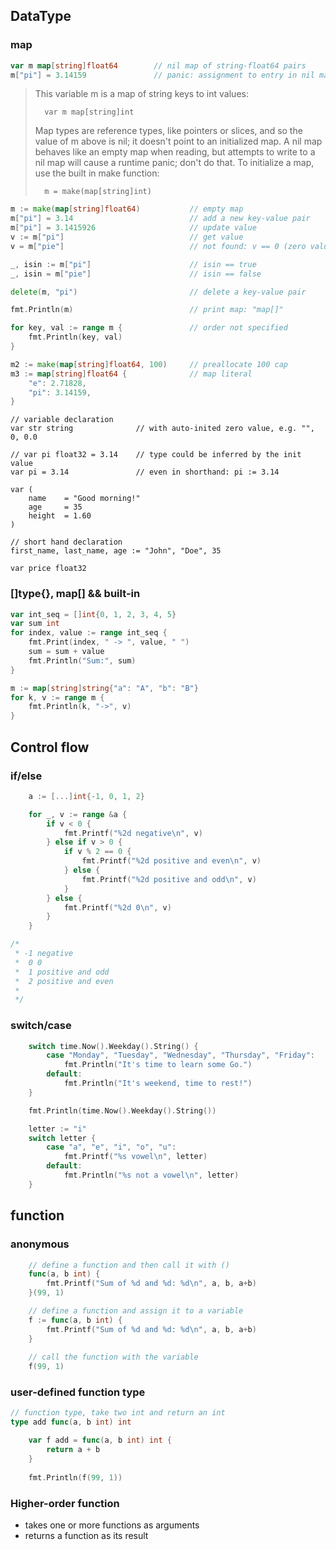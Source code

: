 ## DataType

### map

```Go
var m map[string]float64        // nil map of string-float64 pairs
m["pi"] = 3.14159               // panic: assignment to entry in nil map
```

> This variable m is a map of string keys to int values:
>
>       var m map[string]int
>
> Map types are reference types, like pointers or slices, and so the value of m
> above is nil; it doesn't point to an initialized map. A nil map behaves like 
> an empty map when reading, but attempts to write to a nil map will cause a 
> runtime panic; don't do that. To initialize a map, use the built in make 
> function:
>
>       m = make(map[string]int)
>

```Go
m := make(map[string]float64)           // empty map
m["pi"] = 3.14                          // add a new key-value pair
m["pi"] = 3.1415926                     // update value
v := m["pi"]                            // get value
v = m["pie"]                            // not found: v == 0 (zero value)

_, isin := m["pi"]                      // isin == true
_, isin = m["pie"]                      // isin == false

delete(m, "pi")                         // delete a key-value pair

fmt.Println(m)                          // print map: "map[]"

for key, val := range m {               // order not specified
    fmt.Println(key, val)
}
```

```Go
m2 := make(map[string]float64, 100)     // preallocate 100 cap
m3 := map[string]float64 {              // map literal
    "e": 2.71828,
    "pi": 3.14159,
}
```

```
// variable declaration
var str string              // with auto-inited zero value, e.g. "", 0, 0.0

// var pi float32 = 3.14    // type could be inferred by the init value 
var pi = 3.14               // even in shorthand: pi := 3.14

var (
    name    = "Good morning!"
    age     = 35
    height  = 1.60
) 

// short hand declaration
first_name, last_name, age := "John", "Doe", 35

var price float32
```

### []type{}, map[] && built-in

```go
var int_seq = []int{0, 1, 2, 3, 4, 5}
var sum int
for index, value := range int_seq {
    fmt.Print(index, " -> ", value, " ")
    sum = sum + value
    fmt.Println("Sum:", sum)
}

m := map[string]string{"a": "A", "b": "B"}
for k, v := range m {
    fmt.Println(k, "->", v)
}
```

## Control flow

### if/else

```Go
    a := [...]int{-1, 0, 1, 2}

    for _, v := range &a {
        if v < 0 {
            fmt.Printf("%2d negative\n", v)
        } else if v > 0 {
            if v % 2 == 0 {
                fmt.Printf("%2d positive and even\n", v)
            } else {
                fmt.Printf("%2d positive and odd\n", v)
            }
        } else {
            fmt.Printf("%2d 0\n", v)
        }
    }

/*
 * -1 negative
 *  0 0
 *  1 positive and odd
 *  2 positive and even
 *
 */
```

### switch/case

```Go
    switch time.Now().Weekday().String() {
        case "Monday", "Tuesday", "Wednesday", "Thursday", "Friday":
            fmt.Println("It's time to learn some Go.")
        default:
            fmt.Println("It's weekend, time to rest!")
    }

    fmt.Println(time.Now().Weekday().String())

    letter := "i"
    switch letter {
        case "a", "e", "i", "o", "u":
            fmt.Printf("%s vowel\n", letter)
        default:
            fmt.Println("%s not a vowel\n", letter)
    }

```

## function

### anonymous

```Go
    // define a function and then call it with ()
    func(a, b int) {
        fmt.Printf("Sum of %d and %d: %d\n", a, b, a+b)
    }(99, 1)

    // define a function and assign it to a variable
    f := func(a, b int) {
        fmt.Printf("Sum of %d and %d: %d\n", a, b, a+b)
    }
    
    // call the function with the variable
    f(99, 1)
```

### user-defined function type

```Go
// function type, take two int and return an int
type add func(a, b int) int

    var f add = func(a, b int) int {
        return a + b
    }
    
    fmt.Println(f(99, 1))
```

### Higher-order function
  * takes one or more functions as arguments
  * returns a function as its result

```Go

```
